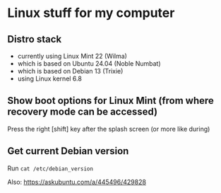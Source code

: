 # Linux stuff for my computer

## Distro stack

- currently using Linux Mint 22 (Wilma)
- which is based on Ubuntu 24.04 (Noble Numbat)
- which is based on Debian 13 (Trixie)
- using Linux kernel 6.8

## Show boot options for Linux Mint (from where recovery mode can be accessed)

Press the right \[shift\] key after the splash screen (or more like during)

## Get current Debian version

Run `cat /etc/debian_version`

Also: https://askubuntu.com/a/445496/429828
